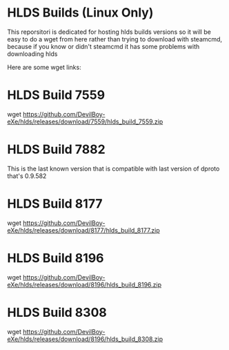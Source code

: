 # HLDS Builds (Linux Only)

This reporsitori is dedicated for hosting hlds builds versions so it will be easy to do a wget from here 
rather than trying to download with steamcmd, because if you know or didn't steamcmd it has some problems with downloading hlds

Here are some wget links:

# HLDS Build 7559
wget https://github.com/DevilBoy-eXe/hlds/releases/download/7559/hlds_build_7559.zip
# HLDS Build 7882
This is the last known version that is compatible with last version of dproto that's 0.9.582

# HLDS Build 8177
wget https://github.com/DevilBoy-eXe/hlds/releases/download/8177/hlds_build_8177.zip
# HLDS Build 8196
wget https://github.com/DevilBoy-eXe/hlds/releases/download/8196/hlds_build_8196.zip
# HLDS Build 8308
wget https://github.com/DevilBoy-eXe/hlds/releases/download/8196/hlds_build_8308.zip
